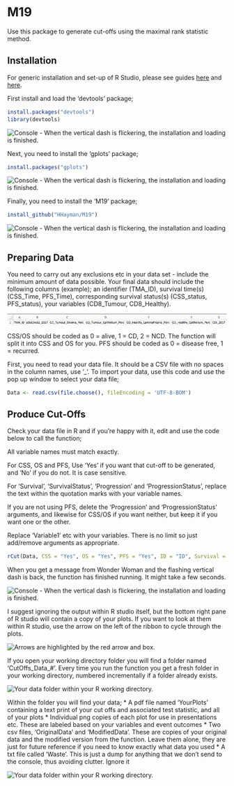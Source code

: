 
<!-- README.md is generated from README.Rmd. Please edit that file -->

# M19

<!-- badges: start -->

<!-- badges: end -->

Use this package to generate cut-offs using the maximal rank statistic
method.

## Installation

For generic installation and set-up of R Studio, please see guides
[here](https://rstudio-education.github.io/hopr/starting.html) and
[here](http://www.sthda.com/english/wiki/running-rstudio-and-setting-up-your-working-directory-easy-r-programming).

First install and load the ‘devtools’ package;

``` r
install.packages("devtools")
library(devtools)
```

![Console - When the vertical dash is flickering, the installation and
loading is finished.](images/Devtools_Install.png)

Next, you need to install the ‘gplots’ package;

``` r
install.packages("gplots")
```

![Console - When the vertical dash is flickering, the installation and
loading is finished.](images/gplots_install.png)

Finally, you need to install the ‘M19’ package;

``` r
install_github("HHayman/M19")
```

![Console - When the vertical dash is flickering, the installation and
loading is finished.](images/M19_Install.png)

## Preparing Data

You need to carry out any exclusions etc in your data set - include the
minimum amount of data possible. Your final data should include the
following columns (example); an identifier (TMA\_ID), survival time(s)
(CSS\_Time, PFS\_Time), corresponding survival status(s) (CSS\_status,
PFS\_status), your variables (CD8\_Tumour, CD8\_Healthy).

![Example variables to include in your data.](images/Data_Example.png)

CSS/OS should be coded as 0 = alive, 1 = CD, 2 = NCD. The function will
split it into CSS and OS for you. PFS should be coded as 0 = disease
free, 1 = recurred.

First, you need to read your data file. It should be a CSV file with no
spaces in the column names, use ’\_’. To import your data, use this code
and use the pop up window to select your data file;

``` r
Data <- read.csv(file.choose(), fileEncoding = 'UTF-8-BOM')
```

## Produce Cut-Offs

Check your data file in R and if you’re happy with it, edit and use the
code below to call the function;

All variable names must match exactly.

For CSS, OS and PFS, Use ‘Yes’ if you want that cut-off to be generated,
and ‘No’ if you do not. It is case sensitive.

For ‘Survival’, ‘SurvivalStatus’, ‘Progression’ and ‘ProgressionStatus’,
replace the text within the quotation marks with your variable names.

If you are not using PFS, delete the ‘Progression’ and
‘ProgressionStatus’ arguments, and likewise for CSS/OS if you want
neither, but keep it if you want one or the other.

Replace ‘Variable1’ etc with your variables. There is no limit so just
add/remove arguments as appropriate.

``` r
rCut(Data, CSS = "Yes", OS = "Yes", PFS = "Yes", ID = "ID", Survival = "Survival", SurvivalStatus = "Survival_Status", Progression = "Progression", ProgressionStatus = "ProgressionStatus", Variables = c("Variable1", "Variable2", "Variable3", "Variable4"))
```

When you get a message from Wonder Woman and the flashing vertical dash
is back, the function has finished running. It might take a few seconds.

![Console - When the vertical dash is flickering, the installation and
loading is finished.](images/Function_Finished.png)

I suggest ignoring the output within R studio itself, but the bottom
right pane of R studio will contain a copy of your plots. If you want to
look at them within R studio, use the arrow on the left of the ribbon to
cycle through the plots.

![Arrows are highlighted by the red arrow and
box.](images/Plot_Cycle.png)

If you open your working directory folder you will find a folder named
‘CutOffs\_Data\_\#’. Every time you run the function you get a fresh
folder in your working directory, numbered incrementally if a folder
already exists.

![Your data folder within your R working
directory.](images/Data_Folder.png)

Within the folder you will find your data; \* A pdf file named
‘YourPlots’ containing a text print of your cut offs and associated
test statistic, and all of your plots \* Individual png copies of each
plot for use in presentations etc. These are labeled based on your
variables and event outcomes \* Two csv files, ‘OriginalData’ and
‘ModifiedData’. These are copies of your original data and the
modified version from the function. Leave them alone, they are just for
future reference if you need to know exactly what data you used \* A txt
file called ‘Waste’. This is just a dump for anything that we don’t send
to the console, thus avoiding clutter. Ignore it

![Your data folder within your R working
directory.](images/Data_Folder_Contents.png)
